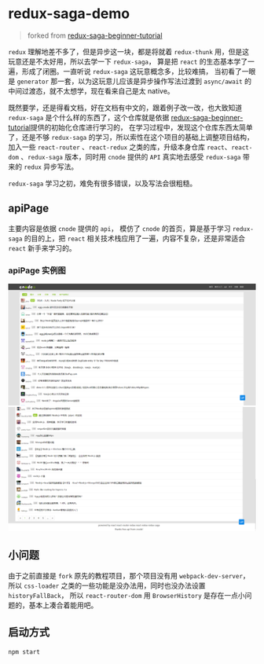 # redux-saga-demo

> forked from [redux-saga-beginner-tutorial](https://github.com/redux-saga/redux-saga-beginner-tutorial)

`redux` 理解地差不多了，但是异步这一块，都是将就着 `redux-thunk` 用，但是这玩意还是不太好用，所以去学一下 `redux-saga`， 算是把 `react` 的生态基本学了一遍，形成了闭圈。一直听说 `redux-saga` 这玩意概念多，比较难搞，
当初看了一眼是 `generator` 那一套，以为这玩意儿应该是异步操作写法过渡到 `async/await` 的中间过渡态，就不太想学，现在看来自己是太 native。

既然要学，还是得看文档，好在文档有中文的，跟着例子改一改，也大致知道 `redux-saga` 是个什么样的东西了，这个仓库就是依据 [redux-saga-beginner-tutorial](https://github.com/redux-saga/redux-saga-beginner-tutorial)提供的初始化仓库进行学习的，
在学习过程中，发现这个仓库东西太简单了，还是不够 `redux-saga` 的学习，所以索性在这个项目的基础上调整项目结构，加入一些 `react-router` 、`react-redux` 之类的库，升级本身仓库 `react`、`react-dom` 、`redux-saga` 版本，同时用 `cnode` 提供的 `API` 真实地去感受 `redux-saga` 带来的 `redux` 异步写法。

`redux-saga` 学习之初，难免有很多错误，以及写法会很粗糙。

## apiPage

主要内容是依据 `cnode` 提供的 `api`， 模仿了 `cnode` 的首页，算是基于学习 `redux-saga` 的目的上，把 `react` 相关技术栈应用了一遍，内容不复杂，还是非常适合 `react` 新手来学习的。

### apiPage 实例图

<img src="/images/cnode.png" alt="页面" />
<br/ >
<img src="/images/cnode2.png" alt="页面2" />

## 小问题

由于之前直接是 `fork` 原先的教程项目，那个项目没有用 `webpack-dev-server`，所以 `css-loader` 之类的一些功能是没办法用，同时也没办法设置 `historyFallBack`， 所以 `react-router-dom` 用 `BrowserHistory` 是存在一点小问题的，基本上凑合着能用吧。

## 启动方式

```bash
npm start
```
